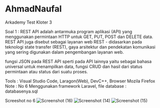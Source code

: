 # AhmadNaufal
Arkademy Test Kloter 3

Soal 1 : REST API adalah antarmuka program aplikasi (API) yang menggunakan permintaan HTTP untuk GET, PUT, POST dan DELETE data.
REST API juga disebut sebagai layanan web REST - didasarkan pada teknologi state transfer (REST), gaya arsitektur dan pendekatan komunikasi yang sering digunakan dalam pengembangan layanan web.

fungsi JSON pada REST API sperti pada API lainnya yaitu sebagai bahasa universal untuk menampilkan data, fungsi CRUD dan hasil dari status permintaan atau status dari suatu proses.


Tools : Visual Studio Code, Laragon(Web), DevC++, Browser Mozila Firefox
Note : No 6 Menggunakan framework Laravel, file database : databasenya.sql

Screeshot no 6 ![Screenshot (16)](https://user-images.githubusercontent.com/48172919/57569282-c97f9a00-741c-11e9-9663-c8a62069dd6b.png)
![Screenshot (14)](https://user-images.githubusercontent.com/48172919/57569231-19119600-741c-11e9-8f91-9a3401cdc39d.png)
![Screenshot (15)](https://user-images.githubusercontent.com/48172919/57569232-19aa2c80-741c-11e9-87c1-fff226493a2d.png)
